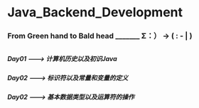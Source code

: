 # Java_Backend_Development

### From Green hand to Bald head   _______        Σ：）   ->    (    : - |  )
##
##
##
##### Day01   --->  计算机历史以及初识Java
###
##### Day02   --->  标识符以及常量和变量的定义
##### Day02   --->  基本数据类型以及运算符的操作
